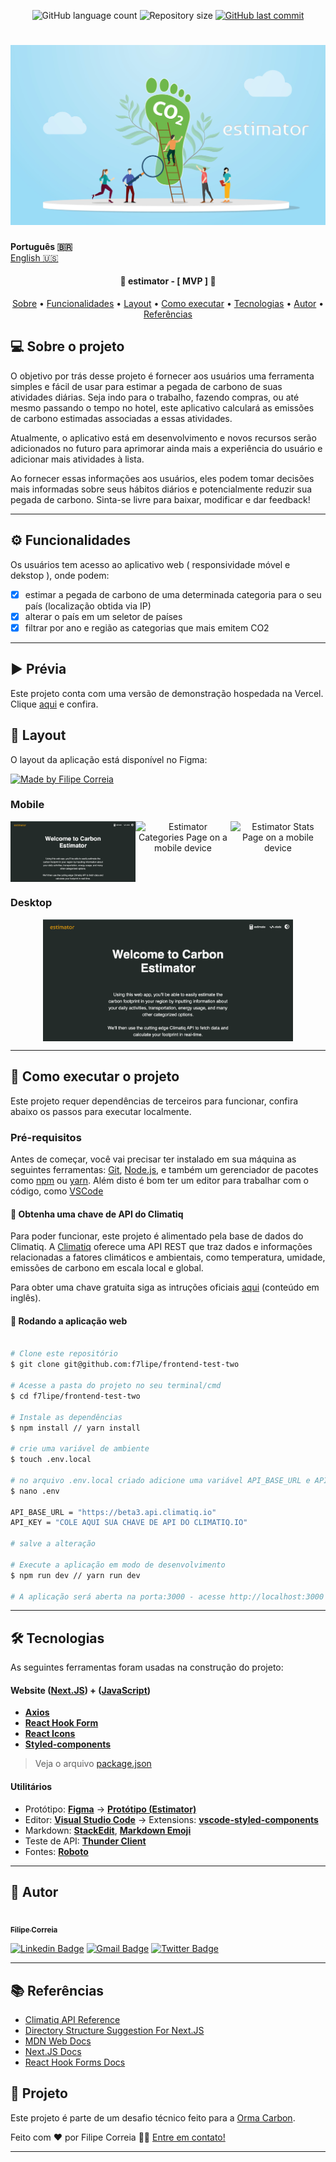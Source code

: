 
<p align="center">
  <img alt="GitHub language count" src="https://img.shields.io/github/languages/count/f7lipe/frontend-test-two?color=%2304D361">

  <img alt="Repository size" src="https://img.shields.io/github/repo-size/f7lipe/frontend-test-two">
  
  <a href="https://github.com/f7lipe/frontend-test-two/commits/master">
    <img alt="GitHub last commit" src="https://img.shields.io/github/last-commit/f7lipe/frontend-test-two">
  </a>
    
</p>
<h1 align="center">
    <img alt="Banner" title="#Banner" src="./dir-assets/banner.png" />
</h1>

<strong>Português 🇧🇷</strong>
<br>
[English 🇺🇸](./README-en.md) 

<h4 align="center"> 
	🚧 estimator - [ MVP ] 🚧
</h4>

<p align="center">
 <a href="#-sobre-o-projeto">Sobre</a> •
 <a href="#-funcionalidades">Funcionalidades</a> •
 <a href="#-layout">Layout</a> • 
 <a href="#-como-executar-o-projeto">Como executar</a> • 
 <a href="#-tecnologias">Tecnologias</a> • 
 <a href="#-autor">Autor</a> • 
 <a href="#-referências">Referências</a>
</p>


## 💻 Sobre o projeto

O objetivo por trás desse projeto é fornecer aos usuários uma ferramenta simples e fácil de usar para estimar a pegada de carbono de suas atividades diárias. Seja indo para o trabalho, fazendo compras, ou até mesmo passando o tempo no hotel, este aplicativo calculará as emissões de carbono estimadas associadas a essas atividades.

Atualmente, o aplicativo está em desenvolvimento e novos recursos serão adicionados no futuro para aprimorar ainda mais a experiência do usuário e adicionar mais atividades à lista.

Ao fornecer essas informações aos usuários, eles podem tomar decisões mais informadas sobre seus hábitos diários e potencialmente reduzir sua pegada de carbono. Sinta-se livre para baixar, modificar e dar feedback!

---

## ⚙️ Funcionalidades

   Os usuários tem acesso ao aplicativo web ( responsividade móvel e dekstop ), onde podem:
  - [x] estimar a pegada de carbono de uma determinada categoria para o seu país (localização obtida via IP)  
  - [x] alterar o país em um seletor de países 
  - [x] filtrar por ano e região as categorias que mais emitem CO2
 
---

## ▶️ Prévia

Este projeto conta com uma versão de demonstração hospedada na Vercel. Clique [aqui](https://estimator.vercel.app/) e confira. 

## 🎨 Layout

O layout da aplicação está disponível no Figma:

<a href="https://www.figma.com/file/ybGM12I43VwEIB1ZAlLZo9/Estimator?node-id=0%3A1&t=0Fwzhkrt5hKdWqSR-1">
  <img alt="Made by Filipe Correia" src="https://img.shields.io/badge/Acessar%20Layout%20-Figma-%2304D361">
</a>


### Mobile

<p align="center" style="display: flex; align-items: flex-start; justify-content: center;">
  <img alt="Estimator Welcoming Page on a mobile device" title="#Mobile" src="./dir-assets/splash.png" width="200px">
  <img alt="Estimator Categories Page on a mobile device" title="#Mobile" src="./dir-assets/estimate.png" width="200px">
  <img alt="Estimator Stats Page on a mobile device" title="#Mobile" src="./dir-assets/stats.png" width="200px">
</p>

### Desktop

<p align="center" style="display: flex; align-items: flex-start; justify-content: center;">
  <img alt="Estimator Welcoming Page on a larger screen" title="#Large" src="./dir-assets/splash.png" width="400px">
</p>

---

## 🚀 Como executar o projeto

Este projeto requer dependências de terceiros para funcionar, confira abaixo os passos para executar localmente. 

### Pré-requisitos

Antes de começar, você vai precisar ter instalado em sua máquina as seguintes ferramentas:
[Git](https://git-scm.com), [Node.js](https://nodejs.org/en/), e também um gerenciador de pacotes como [npm](https://www.npmjs.com/package/npm) ou [yarn](https://classic.yarnpkg.com/lang/en/docs/install/). 
Além disto é bom ter um editor para trabalhar com o código, como [VSCode](https://code.visualstudio.com/)

#### 🔑 Obtenha uma chave de API do Climatiq 

Para poder funcionar, este projeto é alimentado pela base de dados do Climatiq. A [Climatiq](https://www.climatiq.io) oferece uma API REST que traz dados e informações relacionadas a fatores climáticos e ambientais, como temperatura, umidade, emissões de carbono em escala local e global. 

Para obter uma chave gratuita siga as intruções oficiais [aqui](https://www.climatiq.io/docs/guides/getting-api-key) (conteúdo em inglês).  

#### 🧭 Rodando a aplicação web

```bash

# Clone este repositório
$ git clone git@github.com:f7lipe/frontend-test-two

# Acesse a pasta do projeto no seu terminal/cmd
$ cd f7lipe/frontend-test-two

# Instale as dependências
$ npm install // yarn install

# crie uma variável de ambiente
$ touch .env.local 

# no arquivo .env.local criado adicione uma variável API_BASE_URL e API_KEY como mostrado no arquivo .env.example localizado na pasta raíz deste diretório
$ nano .env 

API_BASE_URL = "https://beta3.api.climatiq.io"
API_KEY = "COLE AQUI SUA CHAVE DE API DO CLIMATIQ.IO"

# salve a alteração

# Execute a aplicação em modo de desenvolvimento
$ npm run dev // yarn run dev

# A aplicação será aberta na porta:3000 - acesse http://localhost:3000

```

---

## 🛠 Tecnologias

As seguintes ferramentas foram usadas na construção do projeto:

#### **Website**  ([Next.JS](https://nextjs.org))  +  ([JavaScript](https://www.javascript.com))

-   **[Axios](https://github.com/axios/axios)**
-   **[React Hook Form](https://react-hook-form.com)**
-   **[React Icons](https://react-icons.github.io/react-icons/)**
-   **[Styled-components](https://styled-components.com/)**

> Veja o arquivo [package.json](https://github.com/f7lipe/frontend-test-two/package.json)


#### Utilitários

-   Protótipo:  **[Figma](https://www.figma.com/)**  →  **[Protótipo (Estimator)](https://www.figma.com/file/ybGM12I43VwEIB1ZAlLZo9/Estimator?node-id=0%3A1&t=0Fwzhkrt5hKdWqSR-1)**
-   Editor:  **[Visual Studio Code](https://code.visualstudio.com/)**  → Extensions:  **[vscode-styled-components](https://marketplace.visualstudio.com/items?itemName=styled-components.vscode-styled-components)**
-   Markdown:  **[StackEdit](https://stackedit.io/)**,  **[Markdown Emoji](https://gist.github.com/rxaviers/7360908)**
-   Teste de API:  **[Thunder Client](https://marketplace.visualstudio.com/items?itemName=rangav.vscode-thunder-client)**
-   Fontes: **[Roboto](https://fonts.google.com/specimen/Roboto)**
---

## 🦸 Autor

<a href="https://github.com/f7lipe">
 <img style="border-radius: 50%;" src="https://avatars.githubusercontent.com/u/16584058?v=4" width="100px;" alt=""/>
 <br />
 <sub><b>Filipe Correia</b></sub></a>
 <br />

[![Linkedin Badge](https://img.shields.io/badge/-Filipe-blue?style=flat-square&logo=Linkedin&logoColor=white&link=https://www.linkedin.com/in/f7lipe/)](https://www.linkedin.com/in/f7lipe/) 
[![Gmail Badge](https://img.shields.io/badge/-email-c14438?style=flat-square&logo=Gmail&logoColor=white&link=mailto:filipe.rcs@icloud.com)](mailto:filipe.rcs@icloud.com)
[![Twitter Badge](https://img.shields.io/badge/-@f7lipe-1ca0f1?style=flat-square&labelColor=1ca0f1&logo=twitter&logoColor=white&link=https://twitter.com/f7lipe)](https://twitter.com/f7lipe) 

---
## 📚 Referências 

- [Climatiq API Reference](https://www.climatiq.io/docs)
- [Directory Structure Suggestion For Next.JS](https://medium.com/@pablo.delvalle.cr/an-opinionated-basic-next-js-files-and-directories-structure-88fefa2aa759)
- [MDN Web Docs](https://developer.mozilla.org/pt-BR/)
- [Next.JS Docs](https://nextjs.org/docs/getting-started)
- [React Hook Forms Docs](https://react-hook-form.com/get-started)

## 📝 Projeto

Este projeto é parte de um desafio técnico feito para a [Orma Carbon](https://github.com/ormacarbon).

Feito com ❤️ por Filipe Correia 👋🏽 [Entre em contato!](https://www.linkedin.com/in/f7lipe/)

---
